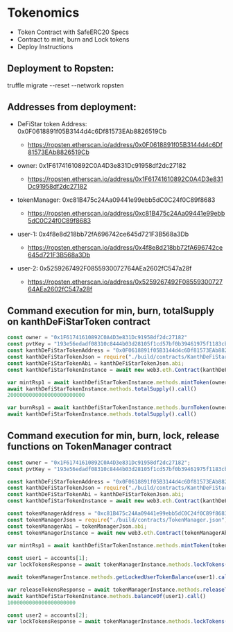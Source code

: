 # Tokenomics
 - Token Contract with SafeERC20 Specs
 - Contract to mint, burn and Lock tokens
 - Deploy Instructions

## Deployment to Ropsten:
truffle migrate --reset --network ropsten

## Addresses from deployment:
- DeFiStar token Address: 0x0F0618891f05B3144d4c6Df81573EAb8826519Cb
  - https://ropsten.etherscan.io/address/0x0F0618891f05B3144d4c6Df81573EAb8826519Cb

- owner: 0x1F61741610892C0A4D3e831Dc91958df2dc27182
   - https://ropsten.etherscan.io/address/0x1F61741610892C0A4D3e831Dc91958df2dc27182

- tokenManager: 0xc81B475c24Aa09441e99ebb5dC0C24f0C89f8683
    - https://ropsten.etherscan.io/address/0xc81B475c24Aa09441e99ebb5dC0C24f0C89f8683

- user-1: 0x4f8e8d218bb72fA696742ce645d721F3B568a3Db    
    - https://ropsten.etherscan.io/address/0x4f8e8d218bb72fA696742ce645d721F3B568a3Db

- user-2: 0x5259267492F0855930072764AEa2602fC547a28f    
    - https://ropsten.etherscan.io/address/0x5259267492F0855930072764AEa2602fC547a28f

## Command execution for min, burn, totalSupply on kanthDeFiStarToken contract

```js
const owner = "0x1F61741610892C0A4D3e831Dc91958df2dc27182"
const pvtKey = "193e56edadf08310c8444b03d28105f1cd57bf0b39461975f1183cb2e4987d33"
const kanthDeFiStarTokenAddress = "0x0F0618891f05B3144d4c6Df81573EAb8826519Cb";
const kanthDeFiStarTokenJson = require("./build/contracts/KanthDeFiStarToken.json");
const kanthDeFiStarTokenAbi = kanthDeFiStarTokenJson.abi;
const kanthDefiStarTokenInstance = await new web3.eth.Contract(kanthDeFiStarTokenAbi,kanthDeFiStarTokenAddress);

var mintRsp1 = await kanthDefiStarTokenInstance.methods.mintToken(owner, 1000000 * 10**18).send({"from" : owner})
await kanthDefiStarTokenInstance.methods.totalSupply().call()
2000000000000000000000000

var burnRsp1 = await kanthDefiStarTokenInstance.methods.burnToken(owner, 50000 * 10**18).send({"from" : owner})
await kanthDefiStarTokenInstance.methods.totalSupply().call()

```

## Command execution for min, burn, lock, release functions on TokenManager contract


```js
const owner = "0x1F61741610892C0A4D3e831Dc91958df2dc27182";
const pvtKey = "193e56edadf08310c8444b03d28105f1cd57bf0b39461975f1183cb2e4987d33";

const kanthDeFiStarTokenAddress = "0x0F0618891f05B3144d4c6Df81573EAb8826519Cb";
const kanthDeFiStarTokenJson = require("./build/contracts/KanthDeFiStarToken.json");
const kanthDeFiStarTokenAbi = kanthDeFiStarTokenJson.abi;
const kanthDefiStarTokenInstance = await new web3.eth.Contract(kanthDeFiStarTokenAbi,kanthDeFiStarTokenAddress);

const tokenManagerAddress = "0xc81B475c24Aa09441e99ebb5dC0C24f0C89f8683";
const tokenManagerJson = require("./build/contracts/TokenManager.json");
const tokenManagerAbi = tokenManagerJson.abi;
const tokenManagerInstance = await new web3.eth.Contract(tokenManagerAbi,tokenManagerAddress);
                                                                                      
var mintRsp1 = await kanthDefiStarTokenInstance.methods.mintToken(tokenManagerAddress,100000 * 10**18).send({"from" : owner})

const user1 = accounts[1];
var lockTokensResponse = await tokenManagerInstance.methods.lockTokens(user1, 2000 * 10**18).send({"from" : owner})

await tokenManagerInstance.methods.getLockedUserTokenBalance(user1).call()

var releaseTokensResponse = await tokenManagerInstance.methods.releaseTokens(user1, 1000 * 10**18).send({"from" : owner})
await kanthDefiStarTokenInstance.methods.balanceOf(user1).call()
1000000000000000000000

const user2 = accounts[2];
var lockTokensResponse = await tokenManagerInstance.methods.lockTokens(user2, 1000 * 10**18).send({"from" : owner})
```